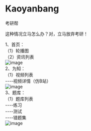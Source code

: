 # Kaoyanbang
考研帮
  
这种情况立马怎么办？对，立马放弃考研！
  
1、首页：  
（1）轮播图  
（2）资讯列表  
![image](https://github.com/shanliangLS/Kaoyanbang/tree/master/Screenshots/首页.jpg)  
2、为知：  
（1）视频列表  
----视频详情（仿B站）  
![image](https://github.com/shanliangLS/Kaoyanbang/tree/master/Screenshots/为知.jpg)  
3、题库：  
（1）题库列表  
----练习  
----测试  
----错题集  
![image](https://github.com/shanliangLS/Kaoyanbang/tree/master/Screenshots/题库.jpg)  
